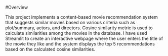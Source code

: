 #Overview

This project implements a content-based movie recommendation system that suggests similar movies based on various criteria such as plot/summary, actors, and directors. Cosine similarity metric is used to calculate similarities among the movies in the database. I have used Streamlit to create an interactive webpage where the user enters the title of the movie they like and the system displays the top 5 recommendations based on the calculated cosine similarities.
